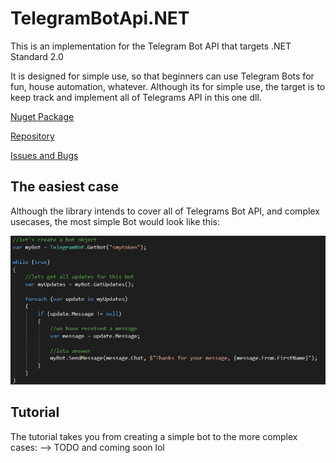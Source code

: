# TelegramBotApi.NET

This is an implementation for the Telegram Bot API that targets .NET Standard 2.0

It is designed for simple use, so that beginners can use Telegram Bots for fun, house automation, whatever.
Although its for simple use, the target is to keep track and implement all of Telegrams API in this one dll.

[Nuget Package](https://www.nuget.org/packages/nerderies.TelegramBotApi/)

[Repository](https://github.com/devnulli/TelegramBotApi.NET)

[Issues and Bugs](https://github.com/devnulli/TelegramBotApi.NET/issues)


## The easiest case
Although the library intends to cover all of Telegrams Bot API, and complex usecases, the most simple Bot would look like this:

![easiest case](https://github.com/devnulli/TelegramBotApi.NET/raw/master/other%20Resources/easiest%20case.PNG)


## Tutorial
The tutorial takes you from creating a simple bot to the more complex cases:
--> TODO and coming soon lol
